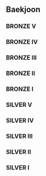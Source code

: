 ## Baekjoon

### BRONZE V

### BRONZE IV

### BRONZE III

### BRONZE II

### BRONZE I

### SILVER V

### SILVER IV

### SILVER III

### SILVER II

### SILVER I